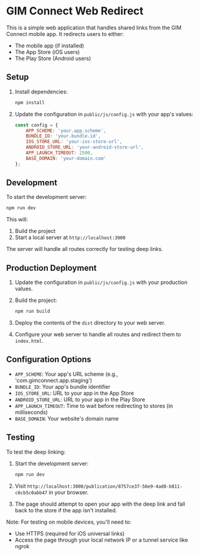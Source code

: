 # GIM Connect Web Redirect

This is a simple web application that handles shared links from the GIM Connect mobile app. It redirects users to either:
- The mobile app (if installed)
- The App Store (iOS users)
- The Play Store (Android users)

## Setup

1. Install dependencies:
   ```bash
   npm install
   ```

2. Update the configuration in `public/js/config.js` with your app's values:
   ```javascript
   const config = {
       APP_SCHEME: 'your.app.scheme',
       BUNDLE_ID: 'your.bundle.id',
       IOS_STORE_URL: 'your-ios-store-url',
       ANDROID_STORE_URL: 'your-android-store-url',
       APP_LAUNCH_TIMEOUT: 2500,
       BASE_DOMAIN: 'your-domain.com'
   };
   ```

## Development

To start the development server:
```bash
npm run dev
```

This will:
1. Build the project
2. Start a local server at `http://localhost:3000`

The server will handle all routes correctly for testing deep links.

## Production Deployment

1. Update the configuration in `public/js/config.js` with your production values.

2. Build the project:
   ```bash
   npm run build
   ```

3. Deploy the contents of the `dist` directory to your web server.

4. Configure your web server to handle all routes and redirect them to `index.html`.

## Configuration Options

- `APP_SCHEME`: Your app's URL scheme (e.g., 'com.gimconnect.app.staging')
- `BUNDLE_ID`: Your app's bundle identifier
- `IOS_STORE_URL`: URL to your app in the App Store
- `ANDROID_STORE_URL`: URL to your app in the Play Store
- `APP_LAUNCH_TIMEOUT`: Time to wait before redirecting to stores (in milliseconds)
- `BASE_DOMAIN`: Your website's domain name

## Testing

To test the deep linking:

1. Start the development server:
   ```bash
   npm run dev
   ```

2. Visit `http://localhost:3000/publication/8757ce37-56e9-4ad8-b811-c6cb5c0abb47` in your browser.

3. The page should attempt to open your app with the deep link and fall back to the store if the app isn't installed.

Note: For testing on mobile devices, you'll need to:
- Use HTTPS (required for iOS universal links)
- Access the page through your local network IP or a tunnel service like ngrok